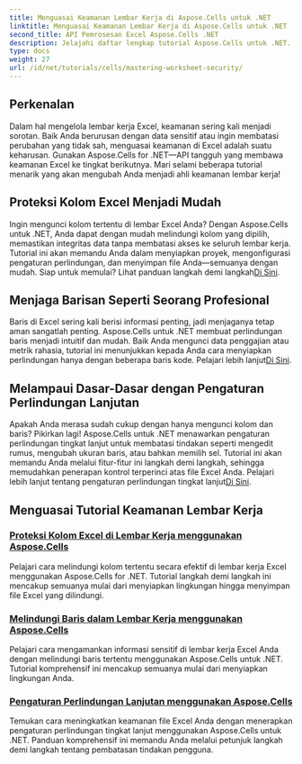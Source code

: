 ```yaml
---
title: Menguasai Keamanan Lembar Kerja di Aspose.Cells untuk .NET
linktitle: Menguasai Keamanan Lembar Kerja di Aspose.Cells untuk .NET
second_title: API Pemrosesan Excel Aspose.Cells .NET
description: Jelajahi daftar lengkap tutorial Aspose.Cells untuk .NET. Pelajari cara menguasai keamanan lembar kerja dengan panduan praktis langkah demi langkah untuk perlindungan Excel.
type: docs
weight: 27
url: /id/net/tutorials/cells/mastering-worksheet-security/
---
```

## Perkenalan

Dalam hal mengelola lembar kerja Excel, keamanan sering kali menjadi sorotan. Baik Anda berurusan dengan data sensitif atau ingin membatasi perubahan yang tidak sah, menguasai keamanan di Excel adalah suatu keharusan. Gunakan Aspose.Cells for .NET—API tangguh yang membawa keamanan Excel ke tingkat berikutnya. Mari selami beberapa tutorial menarik yang akan mengubah Anda menjadi ahli keamanan lembar kerja!

## Proteksi Kolom Excel Menjadi Mudah  
 Ingin mengunci kolom tertentu di lembar Excel Anda? Dengan Aspose.Cells untuk .NET, Anda dapat dengan mudah melindungi kolom yang dipilih, memastikan integritas data tanpa membatasi akses ke seluruh lembar kerja. Tutorial ini akan memandu Anda dalam menyiapkan proyek, mengonfigurasi pengaturan perlindungan, dan menyimpan file Anda—semuanya dengan mudah. Siap untuk memulai? Lihat panduan langkah demi langkah[Di Sini](./excel-column-protection/).

## Menjaga Barisan Seperti Seorang Profesional  
Baris di Excel sering kali berisi informasi penting, jadi menjaganya tetap aman sangatlah penting. Aspose.Cells untuk .NET membuat perlindungan baris menjadi intuitif dan mudah. Baik Anda mengunci data penggajian atau metrik rahasia, tutorial ini menunjukkan kepada Anda cara menyiapkan perlindungan hanya dengan beberapa baris kode. Pelajari lebih lanjut[Di Sini](./protecting-rows/).

## Melampaui Dasar-Dasar dengan Pengaturan Perlindungan Lanjutan  
 Apakah Anda merasa sudah cukup dengan hanya mengunci kolom dan baris? Pikirkan lagi! Aspose.Cells untuk .NET menawarkan pengaturan perlindungan tingkat lanjut untuk membatasi tindakan seperti mengedit rumus, mengubah ukuran baris, atau bahkan memilih sel. Tutorial ini akan memandu Anda melalui fitur-fitur ini langkah demi langkah, sehingga memudahkan penerapan kontrol terperinci atas file Excel Anda. Pelajari lebih lanjut tentang pengaturan perlindungan tingkat lanjut[Di Sini](./advanced-protection-settings/).

## Menguasai Tutorial Keamanan Lembar Kerja
### [Proteksi Kolom Excel di Lembar Kerja menggunakan Aspose.Cells](./excel-column-protection/)
Pelajari cara melindungi kolom tertentu secara efektif di lembar kerja Excel menggunakan Aspose.Cells for .NET. Tutorial langkah demi langkah ini mencakup semuanya mulai dari menyiapkan lingkungan hingga menyimpan file Excel yang dilindungi.
### [Melindungi Baris dalam Lembar Kerja menggunakan Aspose.Cells](./protecting-rows/)
Pelajari cara mengamankan informasi sensitif di lembar kerja Excel Anda dengan melindungi baris tertentu menggunakan Aspose.Cells untuk .NET. Tutorial komprehensif ini mencakup semuanya mulai dari menyiapkan lingkungan Anda.
### [Pengaturan Perlindungan Lanjutan menggunakan Aspose.Cells](./advanced-protection-settings/)
Temukan cara meningkatkan keamanan file Excel Anda dengan menerapkan pengaturan perlindungan tingkat lanjut menggunakan Aspose.Cells untuk .NET. Panduan komprehensif ini memandu Anda melalui petunjuk langkah demi langkah tentang pembatasan tindakan pengguna.